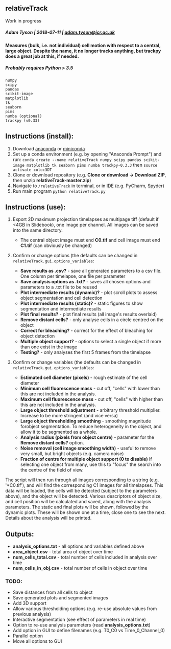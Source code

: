 ## relativeTrack
Work in progress
##### Adam Tyson | 2018-07-11 | adam.tyson@icr.ac.uk

#### Measures (bulk, i.e. not individual) cell motion with respect to a central, large object. Despite the name, it no longer tracks anything, but trackpy does a great job at this, if needed.

##### Probably requires Python > 3.5
	numpy
	scipy
	pandas
	scikit-image
	matplotlib
	tk
	seaborn
	pims
	numba (optional)
	trackpy (v0.33)
	
	
## Instructions (install):
1. Download [anaconda](https://www.anaconda.com/download/) or [miniconda](https://conda.io/miniconda.html)
2. Set up a conda environment (e.g. by opening "Anaconda Prompt") and run:
	`conda create --name relativeTrack numpy scipy pandas scikit-image matplotlib tk seaborn pims numba trackpy-0.3.3` then 
	`source activate coloc3DT`
3. Clone or download repository (e.g. **Clone or download -> Download ZIP**, then unzip **relativeTrack-master.zip**)
4. Navigate to `/relativeTrack` in terminal, or in IDE (e.g. PyCharm, Spyder)
5. Run main program `python relativeTrack.py`
	
## Instructions (use):

1. Export 2D maximum projection timelapses as multipage tiff (default if <4GB in Slidebook), one image per channel. All images can be saved into the same directory.
    * The central object image must end  **C0.tif** and cell image must end **C1.tif** (can obviously be changed)
	
2. Confirm or change options (the defaults can be changed in `relativeTrack.gui.options_variables`:
	* **Save results as .csv?** - save all generated parameters to a csv file. One column per timelapse, one file per parameter
	* **Save analysis options as .txt?** - saves all chosen options and parameters to a .txt file to be reused
	* **Plot intermediate results (dynamic)?** - plot scroll plots to assess object segmentation and cell detection
	* **Plot intermediate results (static)?** - static figures to show segmentation and intermediate results
	* **Plot final results?** - plot final results (all image's results overlaid)
	* **Remove distant cells?** - only analyse cells in a circle centred on the object
	* **Correct for bleaching?** - correct for the effect of bleaching for object detection
	* **Multiple object support?** - options to select a single object if more than one exist in the image
	* **Testing?** - only analyses the first 5 frames from the timelapse
	
3. Confirm or change variables (the defaults can be changed in `relativeTrack.gui.options_variables`:
	* **Estimated cell diameter (pixels)** - rough estimate of the cell diameter
	* **Minimum cell fluorescence mass** - cut off, "cells" with lower than this are not included in the analysis.
	* **Maximum cell fluorescence mass** - cut off, "cells" with higher than this are not included in the analysis.
	* **Large object threshold adjustment** - arbitrary threshold multiplier. Increase to be more stringent (and vice versa)
	* **Large object thresholding smoothing** - smoothing magnitude forobject segmentation. To reduce heterogeneity in the object, and allow it to be segmented as a whole.
	* **Analysis radius (pixels from object centre)** - parameter for the **Remove distant cells?** option. 
	* **Noise removal (cell image smoothing width)** - useful to remove very small, but bright objects (e.g. camera noise)
	* **Fraction of centre for multiple object support (0 to disable)** If selecting one object from many, use this to "focus" the search into the centre of the field of view.
                  
	
The script will then run through all images corresponding to a string (e.g. '*C0.tif'), and will find the corresponding C1 images for all timelapses. This data will be loaded, the cells will be detected (subject to the parameters above), and the object will be detected. Various descriptors of object size, and cell position will be calculated and saved, along with the analysis parameters. The static and final plots will be shown, followed by the dynamic plots. These will be shown one at a time, close one to see the next. Details about the analysis will be printed. 
 

## Outputs:
* **analysis_options.txt** - all options and variables defined above
* **area_object.csv** - total area of object over time
* **num_cells_total.csv** - total number of cells included in analysis over time
* **num_cells_in_obj.csv** - total number of cells in object over time

### TODO:
* Save distances from all cells to object
* Save generated plots and segmented images
* Add 3D support
* Allow various thresholding options (e.g. re-use absolute values from previous analysis)
* Interactive segmentation (see effect of parameters in real time)
* Option to re-use analysis parameters (read **analysis_options.txt**)
* Add option in GUI to define filenames (e.g. T0_C0 vs Time_0_Channel_0)
* Parallel option
* Move all options to GUI